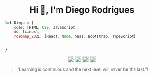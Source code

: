 <h1 align="center">Hi 👋, I'm Diego Rodrigues</h1>


```javascript
let Diego = {
    code: [HTML, CSS, JavaScript],
    SO: [Linux],
    roadmap_2021: [React, Node, Sass, Bootstrap, TypeScript]
  
 
}
```






 


  
 

<p align="center">
<a href="https://codepen.io/diegosfc100" target="blank"><img align="center" src="https://cdn.jsdelivr.net/npm/simple-icons@3.0.1/icons/codepen.svg" alt="diegorodrigues" height="20" width="20" /></a>
<a href="https://twitter.com/dgo_rodrigues7" target="blank"><img align="center" src="https://cdn.jsdelivr.net/npm/simple-icons@3.0.1/icons/twitter.svg" alt="diegorodrigues" height="20" width="20" /></a>
<a href="https://www.linkedin.com/in/dgorodrigues7/" target="blank"><img align="center" src="https://cdn.jsdelivr.net/npm/simple-icons@3.0.1/icons/linkedin.svg" alt="diegorodrigues" height="20" width="20" /></a>
<a href="https://instagram.com/dgo_rodrigues7" target="blank"><img align="center" src="https://cdn.jsdelivr.net/npm/simple-icons@3.0.1/icons/instagram.svg" alt="diegorodrigues" height="20" width="20" /></a>
</p>


> "Learning is continuous and the next level will never be the last."!
